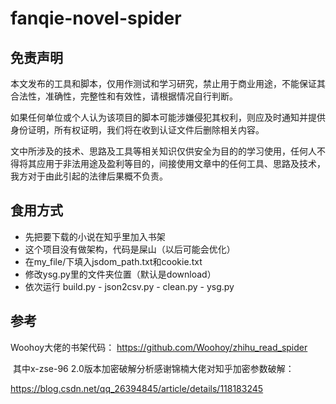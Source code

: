 # fanqie-novel-spider

## 免责声明

本文发布的工具和脚本，仅用作测试和学习研究，禁止用于商业用途，不能保证其合法性，准确性，完整性和有效性，请根据情况自行判断。

如果任何单位或个人认为该项目的脚本可能涉嫌侵犯其权利，则应及时通知并提供身份证明，所有权证明，我们将在收到认证文件后删除相关内容。

文中所涉及的技术、思路及工具等相关知识仅供安全为目的的学习使用，任何人不得将其应用于非法用途及盈利等目的，间接使用文章中的任何工具、思路及技术，我方对于由此引起的法律后果概不负责。



## 食用方式

- 先把要下载的小说在知乎里加入书架
- 这个项目没有做架构，代码是屎山（以后可能会优化）
- 在my_file/下填入jsdom_path.txt和cookie.txt
- 修改ysg.py里的文件夹位置（默认是download）
- 依次运行 build.py - json2csv.py - clean.py - ysg.py



## 参考

Woohoy大佬的书架代码：
https://github.com/Woohoy/zhihu_read_spider

​	其中x-zse-96 2.0版本加密破解分析感谢锦楠大佬对知乎加密参数破解：

https://blog.csdn.net/qq_26394845/article/details/118183245

